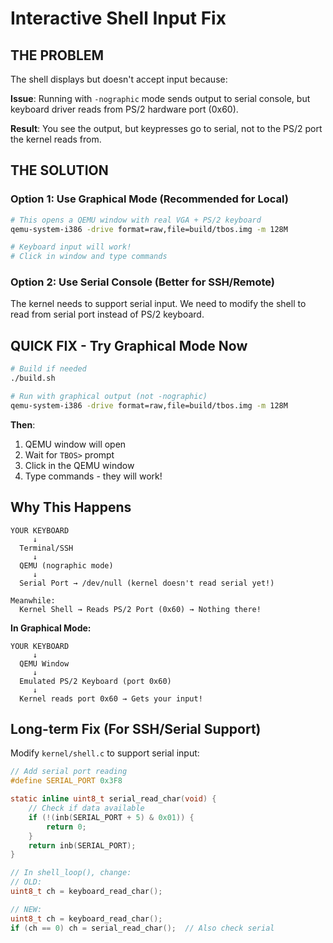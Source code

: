 # Interactive Shell Input Fix

## THE PROBLEM

The shell displays but doesn't accept input because:

**Issue**: Running with `-nographic` mode sends output to serial console, but keyboard driver reads from PS/2 hardware port (0x60).

**Result**: You see the output, but keypresses go to serial, not to the PS/2 port the kernel reads from.

## THE SOLUTION

### Option 1: Use Graphical Mode (Recommended for Local)
```bash
# This opens a QEMU window with real VGA + PS/2 keyboard
qemu-system-i386 -drive format=raw,file=build/tbos.img -m 128M

# Keyboard input will work!
# Click in window and type commands
```

### Option 2: Use Serial Console (Better for SSH/Remote)
The kernel needs to support serial input. We need to modify the shell to read from serial port instead of PS/2 keyboard.

## QUICK FIX - Try Graphical Mode Now

```bash
# Build if needed
./build.sh

# Run with graphical output (not -nographic)
qemu-system-i386 -drive format=raw,file=build/tbos.img -m 128M
```

**Then**:
1. QEMU window will open
2. Wait for `TBOS>` prompt
3. Click in the QEMU window
4. Type commands - they will work!

## Why This Happens

```
YOUR KEYBOARD
     ↓
  Terminal/SSH
     ↓
  QEMU (nographic mode)
     ↓
  Serial Port → /dev/null (kernel doesn't read serial yet!)

Meanwhile:
  Kernel Shell → Reads PS/2 Port (0x60) → Nothing there!
```

**In Graphical Mode:**
```
YOUR KEYBOARD
     ↓
  QEMU Window
     ↓
  Emulated PS/2 Keyboard (port 0x60)
     ↓
  Kernel reads port 0x60 → Gets your input!
```

## Long-term Fix (For SSH/Serial Support)

Modify `kernel/shell.c` to support serial input:

```c
// Add serial port reading
#define SERIAL_PORT 0x3F8

static inline uint8_t serial_read_char(void) {
    // Check if data available
    if (!(inb(SERIAL_PORT + 5) & 0x01)) {
        return 0;
    }
    return inb(SERIAL_PORT);
}

// In shell_loop(), change:
// OLD:
uint8_t ch = keyboard_read_char();

// NEW:
uint8_t ch = keyboard_read_char();
if (ch == 0) ch = serial_read_char();  // Also check serial
```

